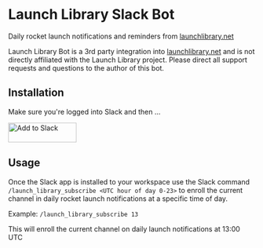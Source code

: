 # Launch Library Slack Bot
Daily rocket launch notifications and reminders from [launchlibrary.net](https://launchlibrary.net)

Launch Library Bot is a 3rd party integration into [launchlibrary.net](https://launchlibrary.net) and is not directly affiliated with the Launch Library project.  Please direct all support requests and questions to the author of this bot.

## Installation

Make sure you're logged into Slack and then ...

<a href="https://slack.com/oauth/authorize?client_id=509826935345.509693543072&scope=bot,chat:write:bot,reminders:write,commands"><img alt="Add to Slack" height="40" width="139" src="https://platform.slack-edge.com/img/add_to_slack.png" srcset="https://platform.slack-edge.com/img/add_to_slack.png 1x, https://platform.slack-edge.com/img/add_to_slack@2x.png 2x" /></a>

## Usage

Once the Slack app is installed to your workspace use the Slack command `/launch_library_subscribe <UTC hour of day 0-23>` to enroll the current channel in daily rocket launch notifications at a specific time of day.

Example:
`/launch_library_subscribe 13`

This will enroll the current channel on daily launch notifications at 13:00 UTC
